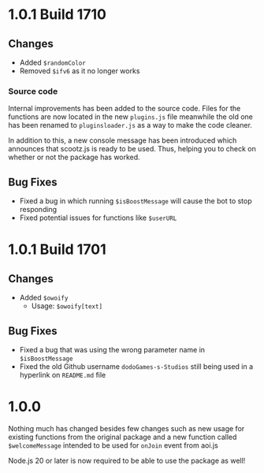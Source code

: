 # 1.0.1 Build 1710 

## Changes
* Added `$randomColor`
* Removed `$ifv6` as it no longer works

### Source code
Internal improvements has been added to the source code. Files for the functions are now located in the new `plugins.js` file meanwhile the old one has been renamed to `pluginsloader.js` as a way to make the code cleaner.

In addition to this, a new console message has been introduced which announces that scootz.js is ready to be used. Thus, helping you to check on whether or not the package has worked.

## Bug Fixes
* Fixed a bug in which running `$isBoostMessage` will cause the bot to stop responding
* Fixed potential issues for functions like `$userURL`

# 1.0.1 Build 1701

## Changes
* Added `$owoify`
  * Usage: `$owoify[text]`

## Bug Fixes
* Fixed a bug that was using the wrong parameter name in `$isBoostMessage`
* Fixed the old Github username `dodoGames-s-Studios` still being used in a hyperlink on `README.md` file


# 1.0.0
Nothing much has changed besides few changes such as new usage for existing functions from the original package and a new function called `$welcomeMessage` intended to be used for `onJoin` event from aoi.js

Node.js 20 or later is now required to be able to use the package as well!
